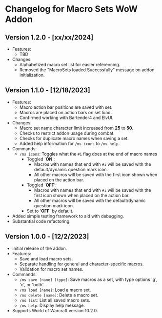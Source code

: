 # Changelog for Macro Sets WoW Addon

## Version 1.2.0 - [xx/xx/2024]

- Features:
  - TBD
- Changes:
  - Alphabetized macro set list for easier referencing.
  - Removed the "MacroSets loaded Successfully" message on addon initialization.

## Version 1.1.0 - [12/18/2023]

- Features:
  - Macro action bar positions are saved with set.
  - Macros are placed on action bars on set load.
  - Confirmed working with Bartender4 and ElvUI.
- Changes:
  - Macro set name character limit increased from **25** to **50**.
  - Checks to restrict addon usage during combat.
  - Checks for duplicate macro names when saving a set.
  - Added help information for `/ms icons` to `/ms help`.
- Commands:
  - `/ms icons`: Toggles what the `#i` flag does at the end of macro names
    - Toggled '**ON**':
      - Macros with names that end with `#i` will be saved with the default/dynamic question mark icon.
      - All other macros will be saved with the first icon shown when placed on the action bar.
    - Toggled '**OFF**':
      - Macros with names that end with `#i` will be saved with the first icon shown when placed on the action bar.
      - All other macros will be saved with the default/dynamic question mark icon.
    - Set to '**OFF**' by default.
- Added simple testing framework to aid with debugging.
- Substantial code refactoring.

## Version 1.0.0 - [12/2/2023]

- Initial release of the addon.
- Features:
  - Save and load macro sets.
  - Separate handling for general and character-specific macros.
  - Validation for macro set names.
- Commands:
  - `/ms save [name] [type]`: Save macros as a set, with type options 'g', 'c', or 'both'.
  - `/ms load [name]`: Load a macro set.
  - `/ms delete [name]`: Delete a macro set.
  - `/ms list`: List all saved macro sets.
  - `/ms help`: Display help message.
- Supports World of Warcraft version 10.2.0.

